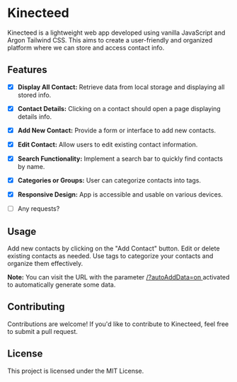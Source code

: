# Kinecteed

 Kinecteed is a lightweight web app developed using vanilla JavaScript and Argon Tailwind CSS. This aims to create a user-friendly and organized platform where we can store and access contact info.

## Features

- [x] **Display All Contact:** Retrieve data from local storage and displaying all stored info.
- [x] **Contact Details:** Clicking on a contact should open a page displaying details info.
- [x] **Add New Contact:** Provide a form or interface to add new contacts.
- [x] **Edit Contact:** Allow users to edit existing contact information.
- [x] **Search Functionality:** Implement a search bar to quickly find contacts by name.
- [x] **Categories or Groups:** User can categorize contacts into tags.
- [x] **Responsive Design:** App is accessible and usable on various devices.
- [ ] Any requests?


## Usage
Add new contacts by clicking on the "Add Contact" button.
Edit or delete existing contacts as needed.
Use tags to categorize your contacts and organize them effectively.

**Note:** You can visit the URL with the parameter [/?autoAddData=on ](https://kinecteed.naandalist.com/?autoAddData=on)  activated to automatically generate some data.

## Contributing
Contributions are welcome! If you'd like to contribute to Kinecteed, feel free to submit a pull request.

## License
This project is licensed under the MIT License.
